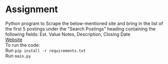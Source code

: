 # Assignment
Python program to Scrape the below-mentioned site and bring in the list of the first 5 postings under the "Search Postings" heading containing the following fields: Est. Value Notes, Description, Closing Date  
[Website](https://qcpi.questcdn.com/cdn/posting/?group=1950787&provider=1950787)  
To run the code:  
 Run `pip install -r requirements.txt`  
 Run `main.py`
